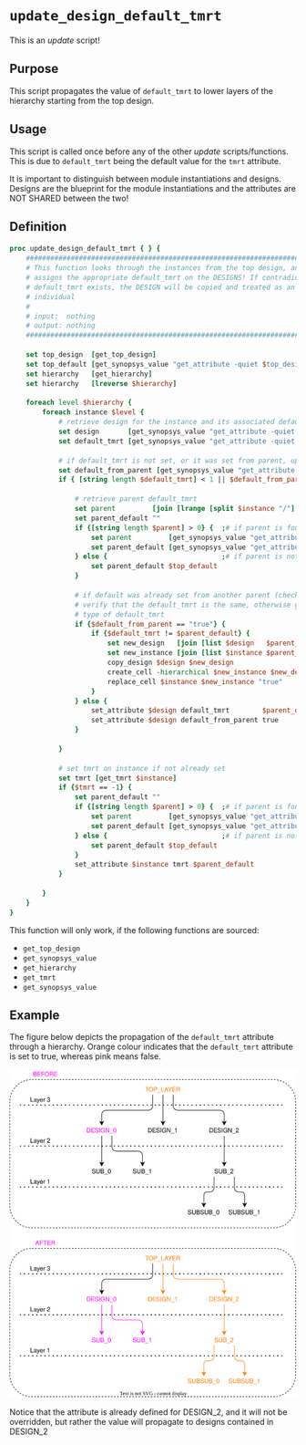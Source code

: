 # ```update_design_default_tmrt```

This is an *update* script!

## Purpose

This script propagates the value of ```default_tmrt``` to lower layers of the hierarchy starting from the top design.

## Usage

This script is called once before any of the other *update* scripts/functions. This is due to ```default_tmrt``` being the default value for the ```tmrt``` attribute.

It is important to distinguish between module instantiations and designs. Designs are the blueprint for the module instantiations and the attributes are NOT SHARED between the two!

## Definition

```tcl
proc update_design_default_tmrt { } {
    #################################################################################
    # This function looks through the instances from the top design, and
    # assigns the appropriate default_tmrt on the DESIGNS! If contradictory 
    # default_tmrt exists, the DESIGN will be copied and treated as an
    # individual
    #
    # input:  nothing
    # output: nothing
    #################################################################################

    set top_design  [get_top_design]
    set top_default [get_synopsys_value "get_attribute -quiet $top_design default_tmrt"]
    set hierarchy   [get_hierarchy]
    set hierarchy   [lreverse $hierarchy]

    foreach level $hierarchy {
        foreach instance $level {
            # retrieve design for the instance and its associated default_tmrt
            set design       [get_synopsys_value "get_attribute -quiet $instance ref_name"]
            set default_tmrt [get_synopsys_value "get_attribute -quiet $design   default_tmrt"]

            # if default_tmrt is not set, or it was set from parent, update it (potentially creating another design)
            set default_from_parent [get_synopsys_value "get_attribute -quiet -return_null_values $design default_from_parent"]
            if { [string length $default_tmrt] < 1 || $default_from_parent == "true" } {

                # retrieve parent default_tmrt 
                set parent         [join [lrange [split $instance "/"] 0 end-1] "/"] 
                set parent_default ""
                if {[string length $parent] > 0} {  ;# if parent is found
                    set parent         [get_synopsys_value "get_attribute -quiet $parent ref_name"] 
                    set parent_default [get_synopsys_value "get_attribute -quiet $parent default_tmrt"]
                } else {                            ;# if parent is not found, use default from top design
                    set parent_default $top_default
                }

                # if default was already set from another parent (checking from another instance)
                # verify that the default_tmrt is the same, otherwise generate a new design, with the other 
                # type of default_tmrt
                if {$default_from_parent == "true"} {
                    if {$default_tmrt != $parent_default} {
                        set new_design   [join [list $design   $parent_default] "_"]
                        set new_instance [join [list $instance $parent_default] "_"]
                        copy_design $design $new_design
                        create_cell -hierarchical $new_instance $new_design
                        replace_cell $instance $new_instance "true"
                    }
                } else {
                    set_attribute $design default_tmrt        $parent_default
                    set_attribute $design default_from_parent true
                }

            }

            # set tmrt on instance if not already set
            set tmrt [get_tmrt $instance]
            if {$tmrt == -1} {
                set parent_default ""
                if {[string length $parent] > 0} {  ;# if parent is found
                    set parent         [get_synopsys_value "get_attribute -quiet $parent ref_name"] 
                    set parent_default [get_synopsys_value "get_attribute -quiet $parent default_tmrt"]
                } else {                            ;# if parent is not found, use default from top design
                    set parent_default $top_default
                }
                set_attribute $instance tmrt $parent_default
            }

        }
    }
}
```

This function will only work, if the following functions are sourced:

* ```get_top_design```
* ```get_synopsys_value```
* ```get_hierarchy```
* ```get_tmrt```
* ```get_synopsys_value```

## Example

The figure below depicts the propagation of the ```default_tmrt``` attribute through a hierarchy. Orange colour indicates that the ```default_tmrt``` attribute is set to true, whereas pink means false.

<picture>
  <source media="(prefers-color-scheme: dark)" srcset="../figures/dark-mode/update_scripts/update_design_default_tmrt.drawio.svg">
  <img alt="Example of the default_tmrt attribute propagating through a hierarchy" src="../figures/light-mode/update_scripts/update_design_default_tmrt.drawio.svg">
</picture>

Notice that the attribute is already defined for DESIGN_2, and it will not be overridden, but rather the value will propagate to designs contained in DESIGN_2

